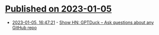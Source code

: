 # [Published on 2023-01-05](index.md)

* [2023-01-05, 16:47:21](https://news.ycombinator.com/item?id=34262587) - [Show HN: GPTDuck – Ask questions about any GitHub repo](https://www.gptduck.com/)
